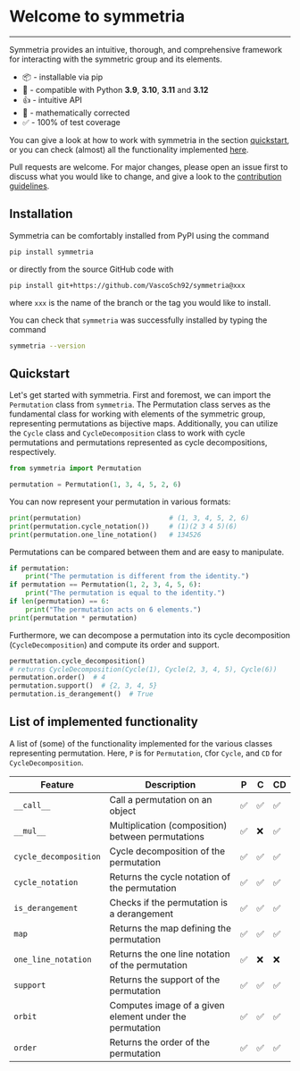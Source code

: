 # Welcome to symmetria

______________________________________________________________________

Symmetria provides an intuitive, thorough, and comprehensive framework for interacting
with the symmetric group and its elements.

- 📦 - installable via pip
- 🐍 - compatible with Python **3.9**, **3.10**, **3.11** and **3.12**
- 👍 - intuitive API
- 🔢 - mathematically corrected
- ✅ - 100% of test coverage

You can give a look at how to work with symmetria in the section [quickstart](#quickstart),
or you can check (almost) all the functionality implemented
[here](#list-of-implemented-functionality).

Pull requests are welcome. For major changes, please open an issue first
to discuss what you would like to change, and give a look to the
[contribution guidelines](https://github.com/VascoSch92/symmetria/blob/main/CONTRIBUTING.md).

## Installation

Symmetria can be comfortably installed from PyPI using the command

```bash
pip install symmetria
```

or directly from the source GitHub code with

```bash
pip install git+https://github.com/VascoSch92/symmetria@xxx
```

where `xxx` is the name of the branch or the tag you would like to install.

You can check that `symmetria` was successfully installed by typing the command

```bash
symmetria --version
```

## Quickstart

Let's get started with symmetria. First and foremost, we can import the `Permutation`
class from `symmetria`. The Permutation class serves as the fundamental class for
working with elements of the symmetric group, representing permutations as
bijective maps. Additionally, you can utilize the `Cycle` class and `CycleDecomposition`
class to work with cycle permutations and permutations represented as cycle
decompositions, respectively.

```python
from symmetria import Permutation

permutation = Permutation(1, 3, 4, 5, 2, 6)
```

You can now represent your permutation in various formats:

```python
print(permutation)                      # (1, 3, 4, 5, 2, 6)
print(permutation.cycle_notation())     # (1)(2 3 4 5)(6)
print(permutation.one_line_notation()   # 134526
```

Permutations can be compared between them and are easy to manipulate.

```python
if permutation:
    print("The permutation is different from the identity.")
if permutation == Permutation(1, 2, 3, 4, 5, 6):
    print("The permutation is equal to the identity.")
if len(permutation) == 6:
    print("The permutation acts on 6 elements.")
print(permutation * permutation)
```

Furthermore, we can decompose a permutation into its cycle decomposition
(`CycleDecomposition`) and compute its order and support.

```python
permuttation.cycle_decomposition()
# returns CycleDecomposition(Cycle(1), Cycle(2, 3, 4, 5), Cycle(6))
permutation.order()  # 4
permutation.support()  # {2, 3, 4, 5}
permutation.is_derangement()  # True
```

## List of implemented functionality

A list of (some) of the functionality implemented for the various classes representing permutation.
Here, `P` is for `Permutation`, `C`for `Cycle`, and `CD` for `CycleDecomposition`.

| Feature               | Description                                             | P   | C   | CD  |
| --------------------- | ------------------------------------------------------- | --- | --- | --- |
| `__call__`            | Call a permutation on an object                         | ✅   | ✅   | ✅   |
| `__mul__`             | Multiplication (composition) between permutations       | ✅   | ❌   | ✅   |
| `cycle_decomposition` | Cycle decomposition of the permutation                  | ✅   | ✅   | ✅   |
| `cycle_notation`      | Returns the cycle notation of the permutation           | ✅   | ✅   | ✅   |
| `is_derangement`      | Checks if the permutation is a derangement              | ✅   | ✅   | ✅   |
| `map`                 | Returns the map defining the permutation                | ✅   | ✅   | ✅   |
| `one_line_notation`   | Returns the one line notation of the permutation        | ✅   | ❌   | ❌   |
| `support`             | Returns the support of the permutation                  | ✅   | ✅   | ✅   |
| `orbit`               | Computes image of a given element under the permutation | ✅   | ✅   | ✅   |
| `order`               | Returns the order of the permutation                    | ✅   | ✅   | ✅   |
